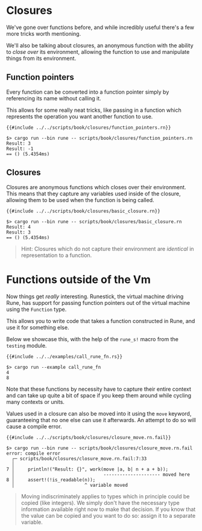 # Closures

We've gone over functions before, and while incredibly useful there's a few more
tricks worth mentioning.

We'll also be talking about closures, an anonymous function with the ability to
*close over* its environment, allowing the function to use and manipulate things
from its environment.

## Function pointers

Every function can be converted into a function pointer simply by referencing
its name without calling it.

This allows for some really neat tricks, like passing in a function which
represents the operation you want another function to use.

```rune
{{#include ../../scripts/book/closures/function_pointers.rn}}
```

```text
$> cargo run --bin rune -- scripts/book/closures/function_pointers.rn
Result: 3
Result: -1
== () (5.4354ms)
```

## Closures

Closures are anonymous functions which closes over their environment.
This means that they capture any variables used inside of the closure, allowing
them to be used when the function is being called.

```rune
{{#include ../../scripts/book/closures/basic_closure.rn}}
```

```text
$> cargo run --bin rune -- scripts/book/closures/basic_closure.rn
Result: 4
Result: 3
== () (5.4354ms)
```

> Hint: Closures which do not capture their environment are *identical* in
> representation to a function.

# Functions outside of the Vm

Now things get *really* interesting.
Runestick, the virtual machine driving Rune, has support for passing function
pointers out of the virtual machine using the `Function` type.

This allows you to write code that takes a function constructed in Rune, and use
it for something else.

Below we showcase this, with the help of the `rune_s!` macro from the `testing`
module.

```rust,noplaypen
{{#include ../../examples/call_rune_fn.rs}}
```

```text
$> cargo run --example call_rune_fn
4
8
```

Note that these functions by necessity have to capture their entire context and
can take up quite a bit of space if you keep them around while cycling many
contexts or units.

Values used in a closure can also be moved into it using the `move` keyword,
guaranteeing that no one else can use it afterwards. An attempt to do so will
cause a compile error.

```rune
{{#include ../../scripts/book/closures/closure_move.rn.fail}}
```

```text
$> cargo run --bin rune -- scripts/book/closures/closure_move.rn.fail
error: compile error
  ┌─ scripts/book/closures/closure_move.rn.fail:7:33
  │
7 │     println!("Result: {}", work(move |a, b| n + a + b));
  │                                 --------------------- moved here
8 │     assert!(!is_readable(n));
  │                          ^ variable moved
```

> Moving indiscriminately applies to types which in principle could be copied
> (like integers). We simply don't have the necessary type information available
> right now to make that decision. If you know that the value can be copied and
> you want to do so: assign it to a separate variable.
